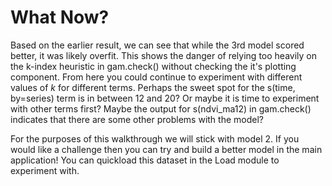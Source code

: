 # What Now?

Based on the earlier result, we can see that while the 3rd model scored better, it was likely overfit. This shows the danger of relying too heavily on the k-index heuristic in gam.check() without checking the it's plotting component. From here you could continue to experiment with different values of _k_ for different terms. Perhaps the sweet spot for the s(time, by=series) term is in between 12 and 20? Or maybe it is time to experiment with other terms first? Maybe the output for s(ndvi\_ma12) in gam.check() indicates that there are some other problems with the model? 

For the purposes of this walkthrough we will stick with model 2. If you would like a challenge then you can try and build a better model in the main application! You can quickload this dataset in the Load module to experiment with.
